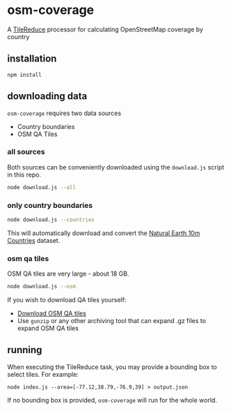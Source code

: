 # osm-coverage

A [TileReduce](https://github.com/mapbox/tile-reduce) processor for calculating OpenStreetMap coverage by country

## installation

```
npm install 
```

## downloading data


`osm-coverage` requires two data sources

- Country boundaries
- OSM QA Tiles

### all sources

Both sources can be conveniently downloaded using the `download.js` script in this repo.

```sh
node download.js --all
```


### only country boundaries

```sh
node download.js --countries
```

This will automatically download and convert the [Natural Earth 10m Countries](http://www.naturalearthdata.com/downloads/10m-cultural-vectors/10m-admin-0-countries/) dataset.

### osm qa tiles

OSM QA tiles are very large - about 18 GB.

```sh
node download.js --osm
```

If you wish to download QA tiles yourself:

- [Download OSM QA tiles](https://s3.amazonaws.com/mapbox/osm-qa-tiles/latest.planet.mbtiles.gz)
- Use `gunzip` or any other archiving tool that can expand .gz files to expand OSM QA tiles


## running

When executing the TileReduce task, you may provide a bounding box to select tiles. For example:

```
node index.js --area=[-77.12,38.79,-76.9,39] > output.json
```

If no bounding box is provided, `osm-coverage` will run for the whole world.

